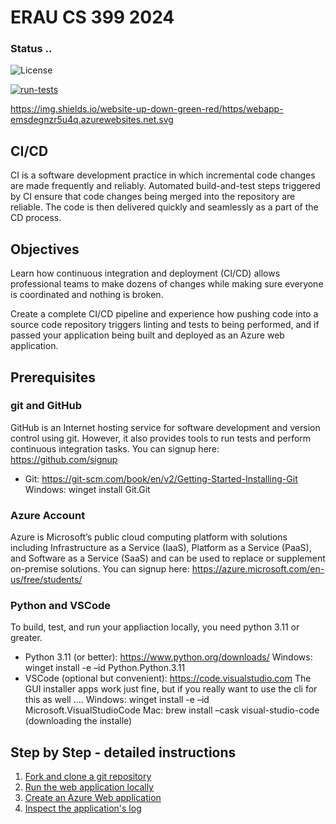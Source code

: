# ERAU CS 399 2024 
### Status ..
![License](https://img.shields.io/badge/License-MIT-green.svg)

[![run-tests](../../actions/workflows/build_deploy.yml/badge.svg)](../../actions/workflows/build_deploy.yml)

https://img.shields.io/website-up-down-green-red/https/webapp-emsdegnzr5u4q.azurewebsites.net.svg

## CI/CD
CI is a software development practice in which incremental code changes are made frequently and reliably. 
Automated build-and-test steps triggered by CI ensure that code changes being merged into the repository are reliable. 
The code is then delivered quickly and seamlessly as a part of the CD process.

## Objectives
Learn how continuous integration and deployment (CI/CD) allows professional teams to make dozens of changes while making sure everyone is coordinated and nothing is broken. 

Create a complete CI/CD pipeline and experience how pushing code into a source code repository triggers linting and tests to being performed, and if passed your application being built and deployed as an Azure web application.

## Prerequisites
### git and GitHub
GitHub is an Internet hosting service for software development and version control using git. However, it also provides tools to run tests and perform continuous integration tasks. You can signup here: https://github.com/signup
- Git: https://git-scm.com/book/en/v2/Getting-Started-Installing-Git
Windows: winget install Git.Git

### Azure Account
Azure is Microsoft’s public cloud computing platform with solutions including Infrastructure as a Service (IaaS), Platform as a Service (PaaS), and Software as a Service (SaaS) and can be used to replace or supplement on-premise solutions. You can signup here: https://azure.microsoft.com/en-us/free/students/

### Python and VSCode
To build, test, and run your appliaction locally, you need python 3.11 or greater.
- Python 3.11 (or better): https://www.python.org/downloads/
Windows: winget install -e –id Python.Python.3.11
- VSCode (optional but convenient): https://code.visualstudio.com
The GUI installer apps work just fine, but if you really want to use the cli for this as well ….
Windows: winget install -e –id Microsoft.VisualStudioCode
Mac: brew install –cask visual-studio-code (downloading the installe)

## Step by Step - detailed instructions
1. [Fork and clone a git repository](instructions/1.md)
1. [Run the web application locally](instructions/2.md)
1. [Create an Azure Web application](instructions/3.md)
1. [Inspect the application's log](instructions/4.md)

